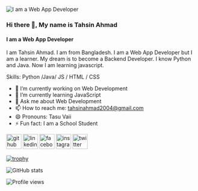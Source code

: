 ![I am a Web App Developer](https://scontent.fjsr11-1.fna.fbcdn.net/v/t39.30808-6/292081318_182398574243036_4091779792551477314_n.png?_nc_cat=108&ccb=1-7&_nc_sid=e3f864&_nc_eui2=AeF2s0YNjuzR5SQ_2IXW3-xA7Iy8i2hwrw7sjLyLaHCvDl9s2HwlS4_oMFb8BC4kkcschHCC-BgqYi1vKiAD4Mli&_nc_ohc=ZYnmamd5CKwAX-b-bcM&_nc_ht=scontent.fjsr11-1.fna&oh=00_AT9GFYKeXdMEZaz-LVOjR7qVCUUAQY1fP_KRuOzNNAPGVA&oe=62DC26DA)

### Hi there 👋, My name is Tahsin Ahmad
#### I am a Web App Developer


I am Tahsin Ahmad. I am from Bangladesh. I am a Web App Developer but I am a learner. My dream is to become a Backend Developer. I know Python and Java. Now I am learning javascript. 

Skills: Python /Java/ JS / HTML / CSS

- 🔭 I’m currently working on Web Development 
- 🌱 I’m currently learning JavaScript 
- 💬 Ask me about Web Development  
- 📫 How to reach me: tahsinahmad2004@gmail.com 
- 😄 Pronouns: Tasu Vaii 
- ⚡ Fun fact: I am a School Student 


[<img src='[https://img.icons8.com/dusk/512/000000/github.png](https://img.icons8.com/3d-fluency/100/000000/3d-fluency-github-logo.png)' alt='github' height='40'>](https://github.com/dev-tahsin7)  [<img src='https://cdn.jsdelivr.net/npm/simple-icons@3.0.1/icons/linkedin.svg' alt='linkedin' height='40'>](https://www.linkedin.com/in/tahsin-ahmad-2004/)  [<img src='https://cdn.jsdelivr.net/npm/simple-icons@3.0.1/icons/facebook.svg' alt='facebook' height='40'>](https://www.facebook.com/CEO.tahsin.programmer)  [<img src='https://cdn.jsdelivr.net/npm/simple-icons@3.0.1/icons/instagram.svg' alt='instagram' height='40'>](https://www.instagram.com/tahsin_the_warrior/)  [<img src='https://cdn.jsdelivr.net/npm/simple-icons@3.0.1/icons/twitter.svg' alt='twitter' height='40'>](https://twitter.com/tahsinahm)  

[![trophy](https://github-profile-trophy.vercel.app/?username=dev-tahsin7)](https://github.com/ryo-ma/github-profile-trophy)

![GitHub stats](https://github-readme-stats.vercel.app/api?username=dev-tahsin7&show_icons=true)  

![Profile views](https://gpvc.arturio.dev/dev-tahsin7)  

